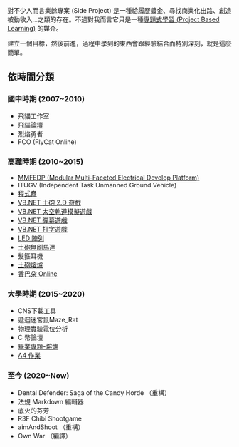對不少人而言業餘專案 (Side Project) 是一種給履歷鍍金、尋找商業化出路、創造被動收入...之類的存在。不過對我而言它只是一種[專題式學習 (Project Based Learning)](https://en.wikipedia.org/wiki/Project-based_learning) 的媒介。

建立一個目標，然後前進，過程中學到的東西會跟經驗結合而特別深刻，就是這麼簡單。

## 依時間分類

### 國中時期 (2007~2010)

- 飛貓工作室
- [飛貓論壇](https://shiangbado.666forum.com/)
- 烈焰勇者
- FCO (FlyCat Online)

### 高職時期 (2010~2015)

- [MMFEDP (Modular Multi-Faceted Electrical Develop Platform)](#MMFEDP)
- ITUGV (Independent Task Unmanned Ground Vehicle)
- [程式蠱](#程式蠱)
- [VB.NET 土砲 2.D 遊戲](<#VB.NET 土砲 2.D 遊戲>)
- [VB.NET 太空軌道模擬遊戲](<#VB.NET 太空軌道模擬遊戲>)
- [VB.NET 彈幕遊戲](<#VB.NET 彈幕遊戲>)
- [VB.NET 打字遊戲](<#VB.NET 打字遊戲>)
- [LED 陣列](<#土砲 LED 陣列>)
- [土砲無刷馬達](#土砲無刷馬達)
- 髮箍耳機
- [土砲熔爐](#土砲熔爐)
- [香巴朵 Online](<#Project:香巴朵 Online>)

### 大學時期 (2015~2020)

- CNS下載工具
- 遞迴迷宮鼠Maze_Rat
- 物理實驗電位分析
- C 幣論壇
- [畢業專題-熔爐](#移動熔爐)
- [A4 作業](<#A4 作業>)

### 至今 (2020~Now)

- Dental Defender: Saga of the Candy Horde （重構）
- 法規 Markdown 編輯器
- 底火的芬芳
- R3F Chibi Shootgame
- aimAndShoot （重構）
- Own War （編譯）